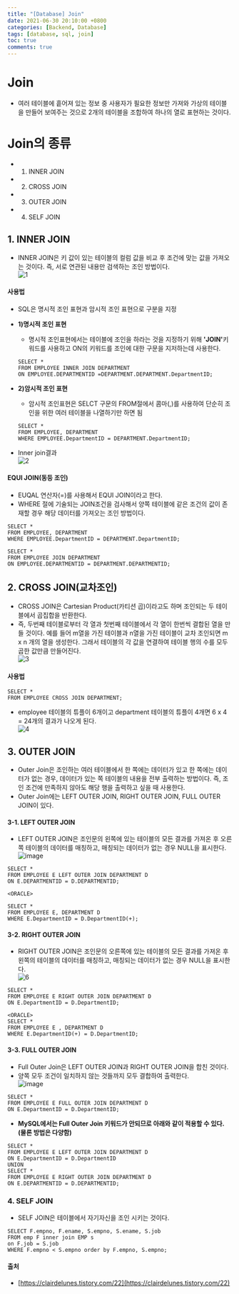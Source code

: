 ```yaml
---
title: "[Database] Join"
date: 2021-06-30 20:10:00 +0800
categories: [Backend, Database]
tags: [database, sql, join]
toc: true
comments: true
---
```


# Join
- 여러 테이블에 흩어져 있는 정보 중 사용자가 필요한 정보만 가져와 가상의 테이블을 만들어 보여주는 것으로 2개의 테이블을 조합하여 하나의 열로 표현하는 것이다.

# Join의 종류
- 1) INNER JOIN
- 2) CROSS JOIN
- 3) OUTER JOIN
- 4) SELF JOIN

## 1. INNER JOIN
- INNER JOIN은 키 값이 있는 테이블의 컬럼 값을 비교 후 조건에 맞는 값을 가져오는 것이다. 즉, 서로 연관된 내용만 검색하는 조인 방법이다.<br>
![1](https://user-images.githubusercontent.com/44339530/120775030-cd2f6d80-c55d-11eb-8df5-58c43efa0eb7.png)<br>

#### 사용법
- SQL은 명시적 조인 표현과 암시적 조인 표현으로 구분을 지정
- <b>1)명시적 조인 표현</b>
    - 명시적 조인표현에서는 테이블에 조인을 하라는 것을 지정하기 위해 <b>'JOIN'</b>키워드를 사용하고 ON의 키워드를 조인에 대한 구문을 지저하는데 사용한다.

    ~~~
    SELECT *
    FROM EMPLOYEE INNER JOIN DEPARTMENT
    ON EMPLOYEE.DEPARTMENTID =DEPARTMENT.DEPARTMENT.DepartmentID;
    ~~~

- <b>2)암시적 조인 표현</b>
    - 암시적 조인표현은 SELCT 구문의 FROM절에서 콤마(,)를 사용하여 단순히 조인을 위한 여러 테이블을 나열하기만 하면 됨

    ~~~
    SELECT *
    FROM EMPLOYEE, DEPARTMENT
    WHERE EMPLOYEE.DepartmentID = DEPARTMENT.DepartmentID;
    ~~~

- Inner join결과<br>
![2](https://user-images.githubusercontent.com/44339530/120775647-5f377600-c55e-11eb-85fa-c7b036b0dfc9.jpeg)<br>

#### EQUI JOIN(동등 조인)
- EUQAL 연산자(=)를 사용해서 EQUI JOIN이라고 한다.
- WHERE 절에 기술되는 JOIN조건을 검사해서 양쪽 테이블에 같은 조건의 값이 존재할 경우 해당 데이터를 가져오는 조인 방법이다.

~~~
SELECT *
FROM EMPLOYEE, DEPARTMENT
WHERE EMPLOYEE.DepartmentID = DEPARTMENT.DepartmentID;

SELECT *
FROM EMPLOYEE JOIN DEPARTMENT
ON EMPLOYEE.DEPARTMENTID = DEPARTMENT.DEPARTMENTID;
~~~

## 2. CROSS JOIN(교차조인)
- CROSS JOIN은 Cartesian Product(카티션 곱)이라고도 하며 조인되는 두 테이블에서 곱집합을 반환한다.
- 즉, 두번째 테이블로부터 각 열과 첫번째 테이블에서 각 열이 한번씩 결합된 열을 만들 것이다. 예를 들어 m열을 가진 테이블과 n열을 가진 테이블이 교차 조인되면 m x n 개의 열을 생성한다. 그래서 테이블의 각 값을 연결하여 테이블 행의 수를 모두 곱한 값만큼 만들어진다.<br>
![3](https://user-images.githubusercontent.com/44339530/120776302-0d432000-c55f-11eb-9e95-e86381956c8a.jpeg)<br>

#### 사용법
~~~
SELECT *
FROM EMPLOYEE CROSS JOIN DEPARTMENT;
~~~

- employee 테이블의 튜플이 6개이고 department 테이블의 튜플이 4개면 6 x 4 = 24개의 결과가 나오게 된다.<br>
![4](https://user-images.githubusercontent.com/44339530/120776446-39f73780-c55f-11eb-87bc-747e10e2cadb.jpeg)<br>

## 3. OUTER JOIN
- Outer Join은 조인하는 여러 테이블에서 한 쪽에는 데이터가 있고 한 쪽에는 데이터가 없는 경우, 데이터가 있는 쪽 테이블의 내용을 전부 출력하는 방법이다. 즉, 조인 조건에 만족하지 않아도 해당 행을 출력하고 싶을 때 사용한다.
- Outer Join에는 LEFT OUTER JOIN, RIGHT OUTER JOIN, FULL OUTER JOIN이 있다.

#### 3-1. LEFT OUTER JOIN
- LEFT OUTER JOIN은 조인문의 왼쪽에 있는 테이블의 모든 결과를 가져온 후 오른쪽 테이블의 데이터를 매칭하고, 매칭되는 데이터가 없는 경우 NULL을 표시한다.<br>
![image](https://user-images.githubusercontent.com/44339530/120776868-a40fdc80-c55f-11eb-91da-f1f57748a45c.png)<br>

~~~
SELECT *
FROM EMPLOYEE E LEFT OUTER JOIN DEPARTMENT D
ON E.DEPARTMENTID = D.DEPARTMENTID;

<ORACLE>

SELECT *
FROM EMPLOYEE E, DEPARTMENT D
WHERE E.DepartmentID = D.DepartmentID(+);
~~~

#### 3-2. RIGHT OUTER JOIN
- RIGHT OUTER JOIN은 조인문의 오른쪽에 있는 테이블의 모든 결과를 가져온 후 왼쪽의 테이블의 데이터를 매칭하고, 매칭되는 데이터가 없는 경우 NULL을 표시한다.<br>
![6](https://user-images.githubusercontent.com/44339530/120777150-f5b86700-c55f-11eb-9458-ccd810ffa725.png)<br>

~~~
SELECT *
FROM EMPLOYEE E RIGHT OUTER JOIN DEPARTMENT D
ON E.DepartmentID = D.DepartmentID;

<ORACLE>
SELECT *
FROM EMPLOYEE E , DEPARTMENT D
WHERE E.DepartmentID(+) = D.DepartmentID;
~~~

#### 3-3. FULL OUTER JOIN
- Full Outer Join은 LEFT OUTER JOIN과 RIGHT OUTER JOIN을 합친 것이다.
- 양쪽 모두 조건이 일치하지 않는 것들까지 모두 결합하여 출력한다.<br>
![image](https://user-images.githubusercontent.com/44339530/120777482-48921e80-c560-11eb-89b6-df8916fbae43.png)<br>

~~~
SELECT *
FROM EMPLOYEE E FULL OUTER JOIN DEPARTMENT D
ON E.DepartmentID = D.DepartmentID;
~~~

- <b>MySQL에서는 Full Outer Join 키워드가 안되므로 아래와 같이 적용할 수 있다.(물론 방법은 다양함)</b>

~~~
SELECT *
FROM EMPLOYEE E LEFT OUTER JOIN DEPARTMENT D
ON E.DepartmentID = D.DepartmentID
UNION
SELECT *
FROM EMPLOYEE E RIGHT OUTER JOIN DEPARTMENT D
ON E.DEPARTMENTID = D.DEPARTMENTID;
~~~

### 4. SELF JOIN
- SELF JOIN은 테이블에서 자기자신을 조인 시키는 것이다.

~~~
SELECT F.empno, F.ename, S.empno, S.ename, S.job
FROM emp F inner join EMP s
on F.job = S.job
WHERE F.empno < S.empno order by F.empno, S.empno;
~~~

#### 출처
- [https://clairdelunes.tistory.com/22](https://clairdelunes.tistory.com/22)





